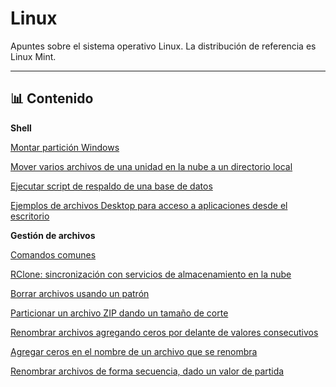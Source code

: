 # Linux

Apuntes sobre el sistema operativo Linux.
La distribución de referencia es Linux Mint.

---

## 📊 Contenido

**Shell**

[Montar partición Windows](shell/01/montar_part_windows.txt01/)

[Mover varios archivos de una unidad en la nube a un directorio local](shell/02/mover_gpx_Rk.sh)

[Ejecutar script de respaldo de una base de datos](shell/03/respaldar_bd_psql.sh)

[Ejemplos de archivos Desktop para acceso a aplicaciones desde el escritorio](shell/05/)

**Gestión de archivos**

[Comandos comunes](/gestion/shell%20comandos%20comunes.txt)

[RClone: sincronización con servicios de almacenamiento en la nube](gestion/01/)

[Borrar archivos usando un patrón](/gestion/borrar_arch_segun_patron.sh)

[Particionar un archivo ZIP dando un tamaño de corte](/gestion/particionar_zip.sh)

[Renombrar archivos agregando ceros por delante de valores consecutivos](/gestion/renombrar_arch_0delante.sh)

[Agregar ceros en el nombre de un archivo que se renombra](/gestion/renombrar_arch_zeros.sh)

[Renombrar archivos de forma secuencia, dado un valor de partida](/gestion/renombrar_múltiple_secuencial.txt)


